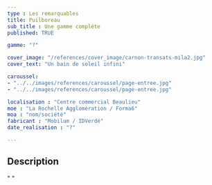 ```yaml
---
type : Les remarquables
title: Puilboreau
sub_title : Une gamme complète
published: TRUE

gamme: "?" 

cover_image: "/references/cover_image/carnon-transats-mila2.jpg"
cover_text: "Un bain de soleil infini"

caroussel: 
- "../../images/references/caroussel/page-entree.jpg"
- "../../images/references/caroussel/page-entree.jpg"

localisation : "Centre commercial Beaulieu"
moe : "La Rochelle Agglomération / Forma6"
moa : "nom/société"
fabricant : "Mobilum / IDVerdé"
date_realisation : "?"

---
```


## Description
 " "
